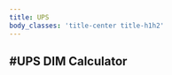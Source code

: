 ```yaml
---
title: UPS
body_classes: 'title-center title-h1h2'
---
```


#UPS DIM Calculator
------------------

